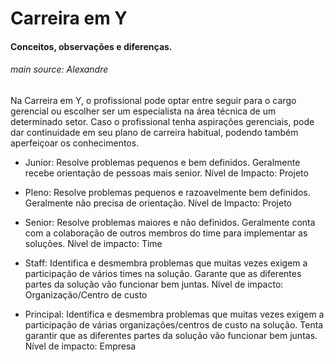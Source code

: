 # Carreira em Y

#### Conceitos, observações e diferenças.
###### main source: Alexandre

Na Carreira em Y, o profissional pode optar entre seguir para o cargo gerencial ou escolher ser um especialista na área técnica de um determinado setor. Caso o profissional tenha aspirações gerenciais, pode dar continuidade em seu plano de carreira habitual, podendo também aperfeiçoar os conhecimentos.

- Junior: Resolve problemas pequenos e bem definidos. Geralmente recebe orientação de pessoas mais senior.  Nível de Impacto: Projeto

- Pleno: Resolve problemas pequenos  e razoavelmente bem definidos. Geralmente não precisa de orientação. Nível de Impacto: Projeto

- Senior: Resolve problemas maiores e não definidos.  Geralmente conta com a colaboração de outros membros do time para implementar as soluções. Nível de impacto: Time

- Staff: Identifica e desmembra  problemas que muitas vezes exigem a participação de vários times na solução. Garante que as diferentes partes da solução vão funcionar bem juntas. Nível de impacto: Organização/Centro de custo

- Principal: Identifica e desmembra  problemas que muitas vezes exigem a participação de várias organizações/centros de custo na solução. Tenta garantir que as diferentes partes da solução vão funcionar bem juntas. Nível de impacto: Empresa

